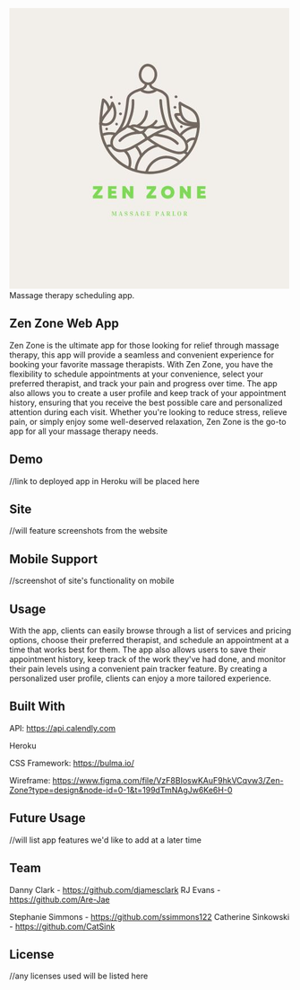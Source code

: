 
![Zen Zone Logo](public/images/ZenZone.jpg)
Massage therapy scheduling app.



## Zen Zone Web App 
Zen Zone is the ultimate app for those looking for relief through massage therapy, this app will provide a seamless and convenient experience for booking your favorite massage therapists. With Zen Zone, you have the flexibility to schedule appointments at your convenience, select your preferred therapist, and track your pain and progress over time. The app also allows you to create a user profile and keep track of your appointment history, ensuring that you receive the best possible care and personalized attention during each visit. Whether you're looking to reduce stress, relieve pain, or simply enjoy some well-deserved relaxation, Zen Zone is the go-to app for all your massage therapy needs.


## Demo 
//link to deployed app in Heroku will be placed here 



## Site
//will feature screenshots from the website 


## Mobile Support
//screenshot of site's functionality on mobile 

## Usage 
 With the app, clients can easily browse through a list of services and pricing options, choose their preferred therapist, and schedule an appointment at a time that works best for them. The app also allows users to save their appointment history, keep track of the work they've had done, and monitor their pain levels using a convenient pain tracker feature. By creating a personalized user profile, clients can enjoy a more tailored experience. 




## Built With
API: https://api.calendly.com

Heroku

CSS Framework: https://bulma.io/ 

Wireframe: https://www.figma.com/file/VzF8BIoswKAuF9hkVCqvw3/Zen-Zone?type=design&node-id=0-1&t=199dTmNAgJw6Ke6H-0 




## Future Usage 
//will list app features we'd like to add at a later time 

## Team 
Danny Clark - https://github.com/djamesclark
RJ Evans - https://github.com/Are-Jae

Stephanie Simmons - https://github.com/ssimmons122 
Catherine Sinkowski - https://github.com/CatSink



## License 
//any licenses used will be listed here 